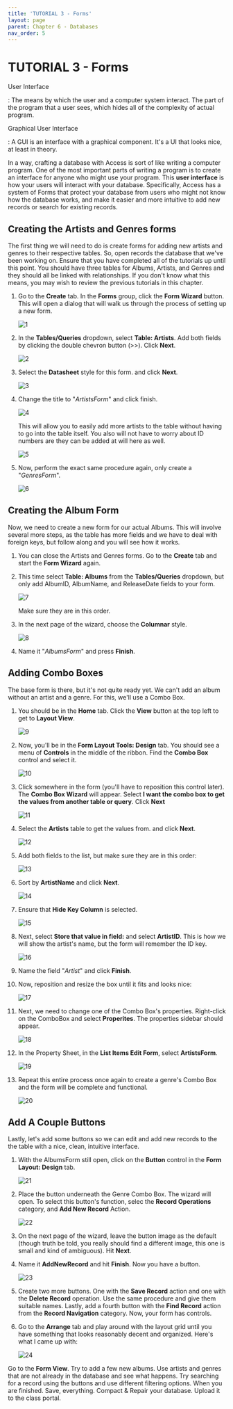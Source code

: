 ```yaml
--- 
title: 'TUTORIAL 3 - Forms'
layout: page
parent: Chapter 6 - Databases
nav_order: 5
---
```


TUTORIAL 3 - Forms
==================

User Interface

:   The means by which the user and a computer system interact. The part
    of the program that a user sees, which hides all of the complexity
    of actual program.

Graphical User Interface

:   A GUI is an interface with a graphical component. It\'s a UI that
    looks nice, at least in theory.

In a way, crafting a database with Access is sort of like writing a
computer program. One of the most important parts of writing a program
is to create an interface for anyone who might use your program. This
**user interface** is how your users will interact with your database.
Specifically, Access has a system of Forms that protect your database
from users who might not know how the database works, and make it easier
and more intuitive to add new records or search for existing records.

Creating the Artists and Genres forms
-------------------------------------

The first thing we will need to do is create forms for adding new
artists and genres to their respective tables. So, open records the
database that we\'ve been working on. Ensure that you have completed all
of the tutorials up until this point. You should have three tables for
Albums, Artists, and Genres and they should all be linked with
relationships. If you don\'t know what this means, you may wish to
review the previous tutorials in this chapter.

1.  Go to the **Create** tab. In the **Forms** group, click the **Form
    Wizard** button. This will open a dialog that will walk us through
    the process of setting up a new form.

    ![1](images/forms/1.png)

2.  In the **Tables/Queries** dropdown, select **Table: Artists**. Add
    both fields by clicking the double chevron button (\>\>). Click
    **Next**.

    ![2](images/forms/2.png)

3.  Select the **Datasheet** style for this form. and click **Next**.

    ![3](images/forms/3.png)

4.  Change the title to "*ArtistsForm*" and click finish.

    ![4](images/forms/4.png)

    This will allow you to easily add more artists to the table without
    having to go into the table itself. You also will not have to worry
    about ID numbers are they can be added at will here as well.

    ![5](images/forms/5.png)

5.  Now, perform the exact same procedure again, only create a
    "*GenresForm*".

    ![6](images/forms/6.png)

Creating the Album Form
-----------------------

Now, we need to create a new form for our actual Albums. This will
involve several more steps, as the table has more fields and we have to
deal with foreign keys, but follow along and you will see how it works.

1.  You can close the Artists and Genres forms. Go to the **Create** tab
    and start the **Form Wizard** again.
2.  This time select **Table: Albums** from the **Tables/Queries**
    dropdown, but only add AlbumID, AlbumName, and ReleaseDate fields to
    your form.

    ![7](images/forms/7.png)

    Make sure they are in this order.

3.  In the next page of the wizard, choose the **Columnar** style.

    ![8](images/forms/8.png)

4.  Name it \"*AlbumsForm*\" and press **Finish**.

Adding Combo Boxes
------------------

The base form is there, but it\'s not quite ready yet. We can\'t add an
album without an artist and a genre. For this, we\'ll use a Combo Box.

1.  You should be in the **Home** tab. Click the **View** button at the
    top left to get to **Layout View**.

    ![9](images/forms/9.png)

2.  Now, you\'ll be in the **Form Layout Tools: Design** tab. You should
    see a menu of **Controls** in the middle of the ribbon. Find the
    **Combo Box** control and select it.

    ![10](images/forms/10.png)

3.  Click somewhere in the form (you\'ll have to reposition this control
    later). The **Combo Box Wizard** will appear. Select **I want the
    combo box to get the values from another table or query**. Click
    **Next**

    ![11](images/forms/11.png)

4.  Select the **Artists** table to get the values from. and click
    **Next**.

    ![12](images/forms/12.png)

5.  Add both fields to the list, but make sure they are in this order:

    ![13](images/forms/13.png)

6.  Sort by **ArtistName** and click **Next**.

    ![14](images/forms/14.png)

7.  Ensure that **Hide Key Column** is selected.

    ![15](images/forms/15.png)

8.  Next, select **Store that value in field:** and select **ArtistID**.
    This is how we will show the artist\'s name, but the form will
    remember the ID key.

    ![16](images/forms/16.png)

9.  Name the field \"*Artist*\" and click **Finish**.
10. Now, reposition and resize the box until it fits and looks nice:

    ![17](images/forms/17.png)

11. Next, we need to change one of the Combo Box\'s properties.
    Right-click on the ComboBox and select **Properites**. The
    properties sidebar should appear.

    ![18](images/forms/18.png)

12. In the Property Sheet, in the **List Items Edit Form**, select
    **ArtistsForm**.

    ![19](images/forms/19.png)

13. Repeat this entire process once again to create a genre\'s Combo Box
    and the form will be complete and functional.

    ![20](images/forms/20.png)

## Add A Couple Buttons

Lastly, let\'s add some buttons so we can edit and add new records to
the the table with a nice, clean, intuitive interface.

1.  With the AlbumsForm still open, click on the **Button** control in
    the **Form Layout: Design** tab.

    ![21](images/forms/21.png)

2.  Place the button underneath the Genre Combo Box. The wizard will
    open. To select this button\'s function, selec the **Record
    Operations** category, and **Add New Record** Action.

    ![22](images/forms/22.png)

3.  On the next page of the wizard, leave the button image as the
    default (though truth be told, you really should find a different
    image, this one is small and kind of ambiguous). Hit **Next**.
4.  Name it **AddNewRecord** and hit **Finish**. Now you have a button.

    ![23](images/forms/23.png)

5.  Create two more buttons. One with the **Save Record** action and one
    with the **Delete Record** operation. Use the same procedure and
    give them suitable names. Lastly, add a fourth button with the
    **Find Record** action from the **Record Navigation** category. Now,
    your form has controls.
6.  Go to the **Arrange** tab and play around with the layout grid until
    you have something that looks reasonably decent and organized.
    Here\'s what I came up with:

    ![24](images/forms/24.png)

Go to the **Form View**. Try to add a few new albums. Use artists and
genres that are not already in the database and see what happens. Try
searching for a record using the buttons and use different filtering
options. When you are finished. Save, everything. Compact & Repair your
database. Upload it to the class portal.
